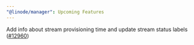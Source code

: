 ```yaml
---
"@linode/manager": Upcoming Features
---
```


Add info about stream provisioning time and update stream status labels ([#12960](https://github.com/linode/manager/pull/12960))
